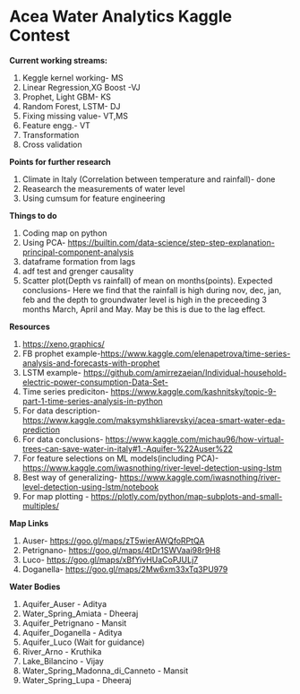 # Acea Water Analytics Kaggle Contest

**Current working streams:**
1.  Keggle kernel working- MS
1.  Linear Regression,XG Boost -VJ
1.  Prophet, Light GBM- KS
1.  Random Forest, LSTM- DJ
1.  Fixing missing value- VT,MS
1.  Feature engg.- VT
1.  Transformation
1.  Cross validation

**Points for further research**
1. Climate in Italy (Correlation between temperature and rainfall)- done
1. Reasearch the measurements of water level 
1. Using cumsum for feature engineering

**Things to do**
1.  Coding map on python
1.  Using PCA- https://builtin.com/data-science/step-step-explanation-principal-component-analysis
1.  dataframe formation from lags
1.  adf test and grenger causality
1.  Scatter plot(Depth vs rainfall) of mean on months(points).   Expected conclusions- Here we find that the rainfall is high during nov, dec, jan, feb and the depth to groundwater level is high in the preceeding 3 months March, April and May. May be this is due to the lag effect.

**Resources**
1.  https://xeno.graphics/
1.  FB prophet example-https://www.kaggle.com/elenapetrova/time-series-analysis-and-forecasts-with-prophet
1.  LSTM example- https://github.com/amirrezaeian/Individual-household-electric-power-consumption-Data-Set-
1.  Time series prediciton- https://www.kaggle.com/kashnitsky/topic-9-part-1-time-series-analysis-in-python
1.  For data description- https://www.kaggle.com/maksymshkliarevskyi/acea-smart-water-eda-prediction
1.  For data conclusions- https://www.kaggle.com/michau96/how-virtual-trees-can-save-water-in-italy#1.-Aquifer-%22Auser%22
1.  For feature selections on ML models(including PCA)- https://www.kaggle.com/iwasnothing/river-level-detection-using-lstm
1.  Best way of generalizing- https://www.kaggle.com/iwasnothing/river-level-detection-using-lstm/notebook
1.  For map plotting - https://plotly.com/python/map-subplots-and-small-multiples/

**Map Links**
1.  Auser- https://goo.gl/maps/zT5wierAWQfoRPtQA
1.  Petrignano- https://goo.gl/maps/4tDr1SWVaai98r9H8
1.  Luco- https://goo.gl/maps/xBfYivHUaCoPJULj7
1.  Doganella- https://goo.gl/maps/2Mw6xm33xTq3PU979

**Water Bodies**
1.  Aquifer_Auser - Aditya
1.  Water_Spring_Amiata - Dheeraj
1.  Aquifer_Petrignano - Mansit
1.  Aquifer_Doganella - Aditya
1.  Aquifer_Luco (Wait for guidance)
1.  River_Arno - Kruthika
1.  Lake_Bilancino - Vijay
1.  Water_Spring_Madonna_di_Canneto - Mansit
1.  Water_Spring_Lupa - Dheeraj
